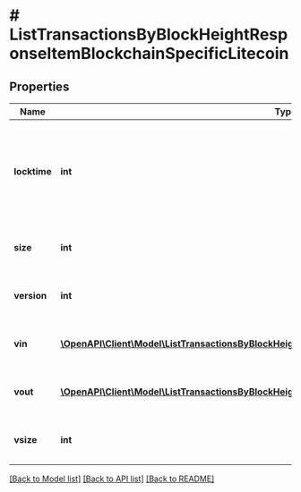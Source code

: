 # # ListTransactionsByBlockHeightResponseItemBlockchainSpecificLitecoin

## Properties

Name | Type | Description | Notes
------------ | ------------- | ------------- | -------------
**locktime** | **int** | Represents the time at which a particular transaction can be added to the blockchain. |
**size** | **int** | Represents the total size of this transaction. |
**version** | **int** | Represents transaction version number. |
**vin** | [**\OpenAPI\Client\Model\ListTransactionsByBlockHeightResponseItemBlockchainSpecificLitecoinVin[]**](ListTransactionsByBlockHeightResponseItemBlockchainSpecificLitecoinVin.md) | Represents the transaction inputs. |
**vout** | [**\OpenAPI\Client\Model\ListTransactionsByBlockHeightResponseItemBlockchainSpecificLitecoinVout[]**](ListTransactionsByBlockHeightResponseItemBlockchainSpecificLitecoinVout.md) | Represents the transaction outputs. |
**vsize** | **int** | Represents the virtual size of this transaction. |

[[Back to Model list]](../../README.md#models) [[Back to API list]](../../README.md#endpoints) [[Back to README]](../../README.md)
